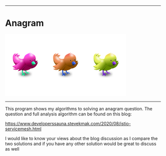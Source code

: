 ---------------
# Anagram
<img src="https://github.com/smakunzva/anagram/blob/master/header.png" height="200px">

-----------------

This program shows my algorithms to solving an anagram question.
The question and full analysis algorithm can be found on this blog:

https://www.developerssauna.stevekmak.com/2020/08/istio-servicemesh.html

I would like to know your views about the blog discussion as I compare 
the two solutions and if you have any other solution would be great to
discuss as well

